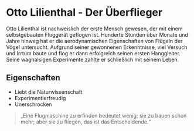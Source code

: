 # Otto Lilienthal - Der Überflieger

Otto Lilienthal ist nachweislich der erste Mensch gewesen, der mit einem selbstgebauten Fluggerät geflogen ist. Hunderte Stunden über Monate und Jahre hinweg hat er die aerodynamischen Eigenschaften von Flügeln der Vögel untersucht. Aufgrund seiner gewonnenen Erkenntnisse, viel Versuch und Irrtum baute und flog er dann erfolgreich seinen ersten Hanggleiter. Seine waghalsigen Experimente zahlte er schließlich mit seinem Leben.

## Eigenschaften

* Liebt die Naturwissenschaft
* Experimentierfreudig
* Unerschrocken

> „Eine Flugmaschine zu erfinden bedeutet wenig; sie zu bauen schon mehr; aber sie zu fliegen, das ist das Entscheidende.“
